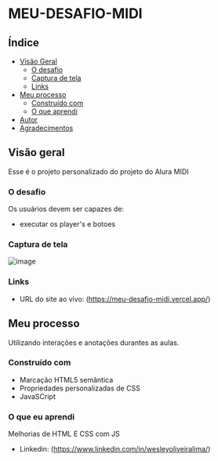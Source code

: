 # MEU-DESAFIO-MIDI

## Índice

- [Visão Geral](#visão-geral)
  - [O desafio](#the-challenge)
  - [Captura de tela](#captura-de-tela)
  - [Links](#links)
- [Meu processo](#meu-processo)
  - [Construído com](#construído-com)
  - [O que aprendi](#o-que-aprendi)
- [Autor](#autor)
- [Agradecimentos](#agradecimentos)

## Visão geral

Esse é o projeto personalizado do projeto do Alura MIDI

### O desafio

Os usuários devem ser capazes de:

- executar os player's e botoes

### Captura de tela

![image](https://user-images.githubusercontent.com/108889735/188194435-4665aeb1-cd9a-4caa-977c-e770e1c9fe59.png)

### Links

- URL do site ao vivo: (<https://meu-desafio-midi.vercel.app/>)

## Meu processo

Utilizando interações e anotações durantes as aulas.

### Construído com

- Marcação HTML5 semântica
- Propriedades personalizadas de CSS
- JavaSCript

### O que eu aprendi

Melhorias de HTML E CSS com JS


- Linkedin: (https://www.linkedin.com/in/wesleyoliveiralima/)

